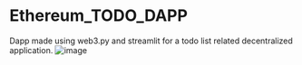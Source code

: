 # Ethereum_TODO_DAPP
Dapp made using web3.py and streamlit for a todo list related decentralized application. 
![image](https://user-images.githubusercontent.com/68814937/219857661-9106f175-5be2-460b-934e-3ddd99bec14d.png)
